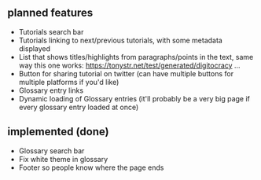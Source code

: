 
## planned features

*   Tutorials search bar
*   Tutorials linking to next/previous tutorials, with some metadata displayed
*   List that shows titles/highlights from paragraphs/points in the text, same way this one works: https://tonystr.net/test/generated/digitocracy …
*   Button for sharing tutorial on twitter (can have multiple buttons for multiple platforms if you'd like)
*   Glossary entry links
*   Dynamic loading of Glossary entries (it'll probably be a very big page if every glossary entry loaded at once)


## implemented (done)

*   Glossary search bar
*   Fix white theme in glossary
*   Footer so people know where the page ends
